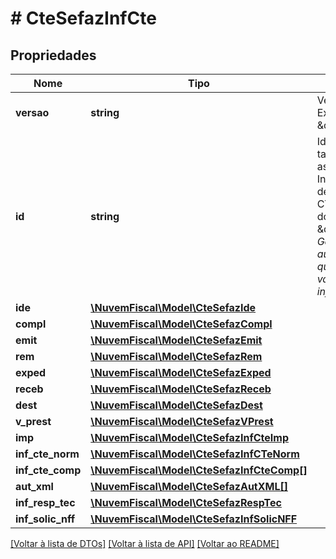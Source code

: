 # # CteSefazInfCte

## Propriedades

Nome | Tipo | Descrição | Comentários
------------ | ------------- | ------------- | -------------
**versao** | **string** | Versão do leiaute.  Ex: \&quot;4.00\&quot;. |
**id** | **string** | Identificador da tag a ser assinada.  Informar a chave de acesso do CT-e e precedida do literal \&quot;CTe\&quot;.    *Geramos automaticamente quando nenhum valor é informado.* | [optional]
**ide** | [**\NuvemFiscal\Model\CteSefazIde**](CteSefazIde.md) |  |
**compl** | [**\NuvemFiscal\Model\CteSefazCompl**](CteSefazCompl.md) |  | [optional]
**emit** | [**\NuvemFiscal\Model\CteSefazEmit**](CteSefazEmit.md) |  |
**rem** | [**\NuvemFiscal\Model\CteSefazRem**](CteSefazRem.md) |  | [optional]
**exped** | [**\NuvemFiscal\Model\CteSefazExped**](CteSefazExped.md) |  | [optional]
**receb** | [**\NuvemFiscal\Model\CteSefazReceb**](CteSefazReceb.md) |  | [optional]
**dest** | [**\NuvemFiscal\Model\CteSefazDest**](CteSefazDest.md) |  | [optional]
**v_prest** | [**\NuvemFiscal\Model\CteSefazVPrest**](CteSefazVPrest.md) |  |
**imp** | [**\NuvemFiscal\Model\CteSefazInfCteImp**](CteSefazInfCteImp.md) |  |
**inf_cte_norm** | [**\NuvemFiscal\Model\CteSefazInfCTeNorm**](CteSefazInfCTeNorm.md) |  | [optional]
**inf_cte_comp** | [**\NuvemFiscal\Model\CteSefazInfCteComp[]**](CteSefazInfCteComp.md) |  | [optional]
**aut_xml** | [**\NuvemFiscal\Model\CteSefazAutXML[]**](CteSefazAutXML.md) |  | [optional]
**inf_resp_tec** | [**\NuvemFiscal\Model\CteSefazRespTec**](CteSefazRespTec.md) |  | [optional]
**inf_solic_nff** | [**\NuvemFiscal\Model\CteSefazInfSolicNFF**](CteSefazInfSolicNFF.md) |  | [optional]

[[Voltar à lista de DTOs]](../../README.md#models) [[Voltar à lista de API]](../../README.md#endpoints) [[Voltar ao README]](../../README.md)
